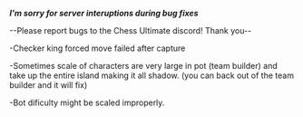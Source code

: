 ***I'm sorry for server interuptions during bug fixes***

--Please report bugs to the Chess Ultimate discord! Thank you--

-Checker king forced move failed after capture

-Sometimes scale of characters are very large in pot (team builder) and take up the entire island making it all shadow. (you can back out of the team builder and it will fix)

-Bot dificulty might be scaled improperly.
